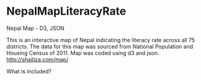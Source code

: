 # NepalMapLiteracyRate
Nepal Map - D3, JSON

This is an interactive map of Nepal indicating the literacy rate across all 75 districts. The data for this map was sourced from National Population and Housing Census of 2011. Map was coded using d3 and json.
http://shailiza.com/map/

What is included?

